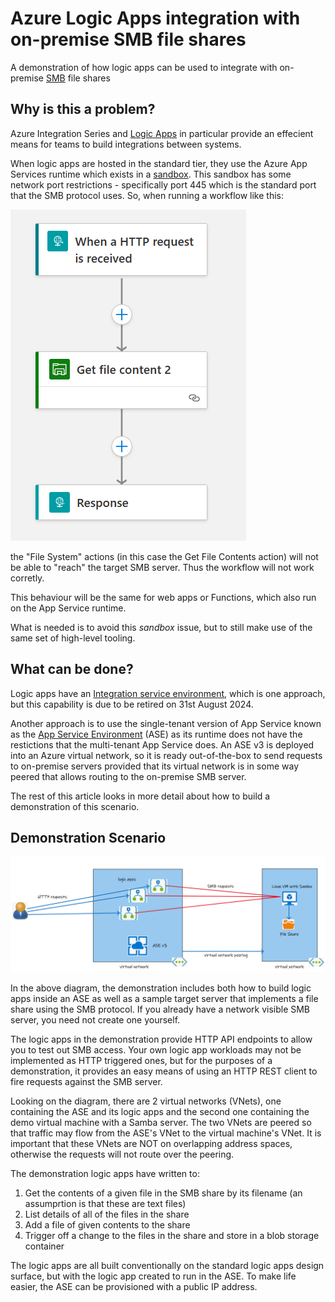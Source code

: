 # Azure Logic Apps integration with on-premise SMB file shares

A demonstration of how logic apps can be used to integrate with on-premise [SMB](https://en.wikipedia.org/wiki/Server_Message_Block) file shares

## Why is this a problem?

Azure Integration Series and [Logic Apps](https://learn.microsoft.com/en-us/azure/logic-apps/logic-apps-overview) in particular provide an effecient means for teams to build integrations between systems.

When logic apps are hosted in the standard tier, they use the Azure App Services runtime which exists in a [sandbox](https://github.com/projectkudu/kudu/wiki/Azure-Web-App-sandbox). This sandbox has some network port restrictions - specifically port 445 which is the standard port that the SMB protocol uses. So, when running  a workflow like this:

![alt text](images/smb-get-file-content.png "logic app")

the "File System" actions (in this case the Get File Contents action) will not be able to "reach" the target SMB server. Thus the workflow will not work corretly.

This behaviour will be the same for web apps or Functions, which also run on the App Service runtime.

What is needed is to avoid this *sandbox* issue, but to still make use of the same set of high-level tooling.

## What can be done?

Logic apps have an [Integration service environment](https://learn.microsoft.com/en-us/azure/logic-apps/ise-manage-integration-service-environment), which is one approach, but this capability is due to be retired on 31st August 2024.

Another approach is to use the single-tenant version of App Service known as the [App Service Environment](https://learn.microsoft.com/en-us/azure/app-service/environment/overview) (ASE) as its runtime does not have the restictions that the multi-tenant App Service does. An ASE v3 is deployed into an Azure virtual network, so it is ready out-of-the-box to send requests to on-premise servers provided that its virtual network is in some way peered that allows routing to the on-premise SMB server.

The rest of this article looks in more detail about how to build a demonstration of this scenario.

## Demonstration Scenario

![alt text](images/demo-scenario.png "Demo Scenario")

In the above diagram, the demonstration includes both how to build logic apps inside an ASE as well as a sample target server that implements a file share using the SMB protocol. If you already have a network visible SMB server, you need not create one yourself.

The logic apps in the demonstration provide HTTP API endpoints to allow you to test out SMB access. Your own logic app workloads may not be implemented as HTTP triggered ones, but for the purposes of a demonstration, it provides an easy means of using an HTTP REST client to fire requests against the SMB server.

Looking on the diagram, there are 2 virtual networks (VNets), one containing the ASE and its logic apps and the second one containing the demo virtual machine with a Samba server. The two VNets are peered so that traffic may flow from the ASE's VNet to the virtual machine's VNet. It is important that these VNets are NOT on overlapping address spaces, otherwise the requests will not route over the peering.

The demonstration logic apps have written to:
1. Get the contents of a given file in the SMB share by its filename (an assumprtion is that these are text files)
2. List details of all of the files in the share
3. Add a file of given contents to the share
4. Trigger off a change to the files in the share and store in a blob storage container

The logic apps are all built conventionally on the standard logic apps design surface, but with the logic app created to run in the ASE. To make life easier, the ASE can be provisioned with a public IP address.

